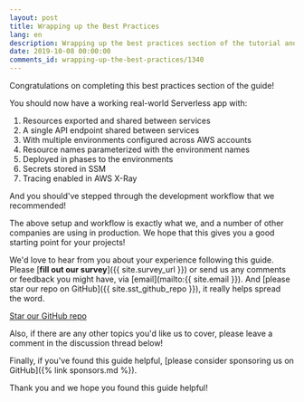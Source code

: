 ```yaml
---
layout: post
title: Wrapping up the Best Practices
lang: en
description: Wrapping up the best practices section of the tutorial and going over the next steps.
date: 2019-10-08 00:00:00
comments_id: wrapping-up-the-best-practices/1340
---
```


Congratulations on completing this best practices section of the guide!

You should now have a working real-world Serverless app with:

1. Resources exported and shared between services
2. A single API endpoint shared between services
3. With multiple environments configured across AWS accounts
4. Resource names parameterized with the environment names
5. Deployed in phases to the environments
6. Secrets stored in SSM
7. Tracing enabled in AWS X-Ray

And you should've stepped through the development workflow that we recommended!

The above setup and workflow is exactly what we, and a number of other companies are using in production. We hope that this gives you a good starting point for your projects! 

We'd love to hear from you about your experience following this guide. Please [**fill out our survey**]({{ site.survey_url }}) or send us any comments or feedback you might have, via [email](mailto:{{ site.email }}). And [please star our repo on GitHub]({{ site.sst_github_repo }}), it really helps spread the word.

<a class="button contact" href="{{ site.sst_github_repo }}" target="_blank">Star our GitHub repo</a>

Also, if there are any other topics you'd like us to cover, please leave a comment in the discussion thread below!

Finally, if you've found this guide helpful, [please consider sponsoring us on GitHub]({% link sponsors.md %}).

Thank you and we hope you found this guide helpful!

